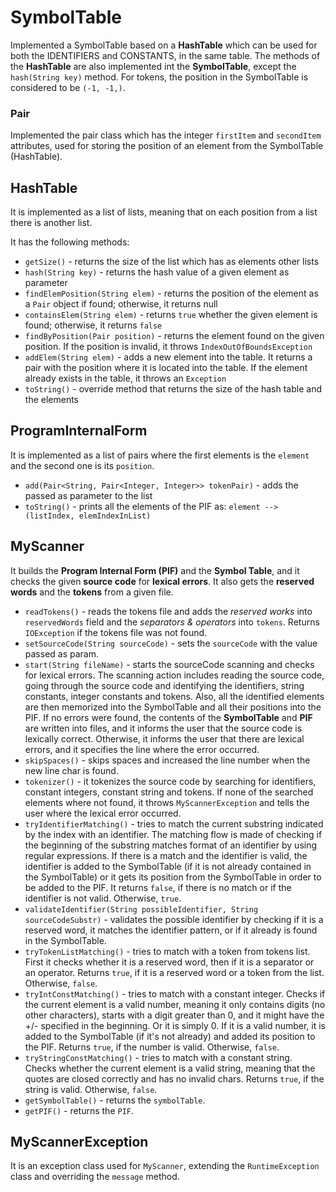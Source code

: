 # SymbolTable

Implemented a SymbolTable based on a **HashTable** which can be used for both the IDENTIFIERS and CONSTANTS, 
in the same table.
The methods of the **HashTable** are also implemented int the **SymbolTable**, except the `hash(String key)` method.
For tokens, the position in the SymbolTable is considered to be `(-1, -1,)`.

### Pair
Implemented the pair class which has the integer `firstItem` and `secondItem` attributes, used for storing the position of an element from the SymbolTable (HashTable).

## HashTable
It is implemented as a list of lists, meaning that on each position from a list there is another list.

It has the following methods:
* `getSize()` - returns the size of the list which has as elements other lists
*  `hash(String key)` - returns the hash value of a given element as parameter
* `findElemPosition(String elem)` - returns the position of the element as a `Pair` object if found; otherwise, it 
returns null
* `containsElem(String elem)` - returns `true` whether the given element is found; otherwise, it returns `false`
* `findByPosition(Pair position)` - returns the element found on the given position. If the position is invalid, it 
throws `IndexOutOfBoundsException`
* `addElem(String elem)` - adds a new element into the table. It returns a pair with the position where it is located 
into the table. If the element already exists in the table, it throws an `Exception`
* `toString()` - override method that returns the size of the hash table and the elements

## ProgramInternalForm
It is implemented as a list of pairs where the first elements is the `element` and the second one is its `position`.

* `add(Pair<String, Pair<Integer, Integer>> tokenPair)` - adds the passed as parameter to the list
* `toString()` - prints all the elements of the PIF as: `element --> (listIndex, elemIndexInList)`

## MyScanner
It builds the **Program Internal Form (PIF)** and the **Symbol Table**, and it checks the given **source code** for 
**lexical errors**. It also gets the **reserved words** and the **tokens** from a given file. 

* `readTokens()` - reads the tokens file and adds the *reserved works* into `reservedWords` field and the *separators & operators* 
into `tokens`. Returns `IOException` if the tokens file was not found.
* `setSourceCode(String sourceCode)` - sets the `sourceCode` with the value passed as param.
* `start(String fileName)` - starts the sourceCode scanning and checks for lexical errors. The scanning action includes 
reading the source code, going through the source code and identifying the identifiers, string constants, integer constants 
and tokens. Also, all the identified elements are then memorized into the SymbolTable and all their positions into the PIF.
If no errors were found, the contents of the **SymbolTable** and **PIF** are written into files, and it informs the user
that the source code is lexically correct. Otherwise, it informs the user that there are lexical errors, and it
specifies the line where the error occurred.
* `skipSpaces()` - skips spaces and increased the line number when the new line char is found.
* `tokenizer()` - it tokenizes the source code by searching for identifiers, constant integers, constant string and tokens.
If none of the searched elements where not found, it throws `MyScannerException` and tells the user where the lexical 
error occurred.
* `tryIdentifierMatching()` - tries to match the current substring indicated by the index with an identifier. The matching 
flow is made of checking if the beginning of the substring matches format of an identifier by using regular expressions. 
If there is a match and the identifier is valid, the identifier is added to the SymbolTable (if it is not already contained 
in the SymbolTable) or it gets its position from the SymbolTable in order to be added to the PIF. It returns `false`, 
if there is no match or if the identifier is not valid. Otherwise, `true`.
* `validateIdentifier(String possibleIdentifier, String sourceCodeSubstr)` - validates the possible identifier by checking 
if it is a reserved word, it matches the identifier pattern, or if it already is found in the SymbolTable.
* `tryTokenListMatching()` - tries to match with a token from tokens list. First it checks whether it is a reserved word, 
then if it is a separator or an operator. Returns `true`, if it is a reserved word or a token from the list. Otherwise, `false`.
* `tryIntConstMatching()` - tries to match with a constant integer. Checks if the current element is a valid number, 
meaning it only contains digits (no other characters), starts with a digit greater than 0, and it might have the +/- 
specified in the beginning. Or it is simply 0. If it is a valid number, it is added to the SymbolTable (if it's not already)
and added its position to the PIF. Returns `true`, if the number is valid. Otherwise, `false`.
* `tryStringConstMatching()` - tries to match with a constant string. Checks whether the current element is a valid string, 
meaning that the quotes are closed correctly and has no invalid chars. Returns `true`, if the string is valid. Otherwise, `false`.
* `getSymbolTable()` - returns the `symbolTable`.
* `getPIF()` - returns the `PIF`.


## MyScannerException
It is an exception class used for `MyScanner`, extending the `RuntimeException` class and overriding the `message` method.